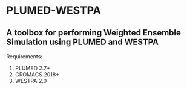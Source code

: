 # PLUMED-WESTPA

## A toolbox for performing Weighted Ensemble Simulation using PLUMED and WESTPA

Requirements:

1. PLUMED 2.7+
2. GROMACS 2018+
3. WESTPA 2.0

